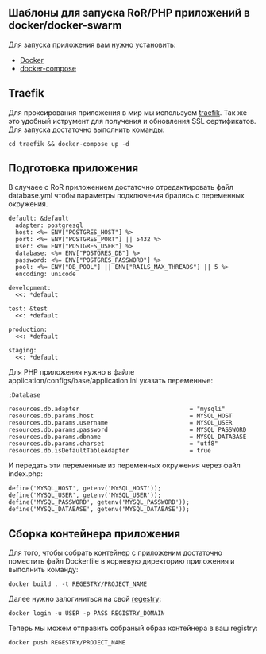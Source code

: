 ## Шаблоны для запуска RoR/PHP приложений в docker/docker-swarm

Для запуска приложения вам нужно установить:

* [Docker](https://docs.docker.com/install/)
* [docker-compose](https://docs.docker.com/compose/install/)

## Traefik

Для проксирования приложения в мир мы используем [traefik](https://traefik.io/). Так же это удобный иструмент для получения и обновления SSL сертификатов.
Для запуска достаточно выполнить команды:

```
cd traefik && docker-compose up -d
```

## Подготовка приложения

В случаее с RoR приложением достаточно отредактировать файл database.yml чтобы параметры подключения брались с переменных окружения.

```
default: &default
  adapter: postgresql
  host: <%= ENV["POSTGRES_HOST"] %>
  port: <%= ENV["POSTGRES_PORT"] || 5432 %>
  user: <%= ENV["POSTGRES_USER"] %>
  database: <%= ENV["POSTGRES_DB"] %>
  password: <%= ENV["POSTGRES_PASSWORD"] %>
  pool: <%= ENV["DB_POOL"] || ENV["RAILS_MAX_THREADS"] || 5 %>
  encoding: unicode

development:
  <<: *default

test: &test
  <<: *default

production:
  <<: *default

staging:
  <<: *default
```

Для PHP приложения нужно в файле application/configs/base/application.ini указать переменные:

```
;Database

resources.db.adapter                               = "mysqli"
resources.db.params.host                           = MYSQL_HOST
resources.db.params.username                       = MYSQL_USER
resources.db.params.password                       = MYSQL_PASSWORD
resources.db.params.dbname                         = MYSQL_DATABASE
resources.db.params.charset                        = "utf8"
resources.db.isDefaultTableAdapter                 = true
```
И передать эти переменные из переменных окружения через файл index.php:

```
define('MYSQL_HOST', getenv('MYSQL_HOST'));
define('MYSQL_USER', getenv('MYSQL_USER'));
define('MYSQL_PASSWORD', getenv('MYSQL_PASSWORD'));
define('MYSQL_DATABASE', getenv('MYSQL_DATABASE'));
```

## Сборка контейнера приложения

Для того, чтобы собрать контейнер с приложеним достаточно поместить файл Dockerfile в корневую директорию приложения и выполнить команду:

```
docker build . -t REGESTRY/PROJECT_NAME
```

Далее нужно залогиниться на свой [regestry](https://docs.docker.com/registry/):

```
docker login -u USER -p PASS REGISTRY_DOMAIN
```
Теперь мы можем отправить собраный образ контейнера в ваш registry:

```
docker push REGESTRY/PROJECT_NAME
```
